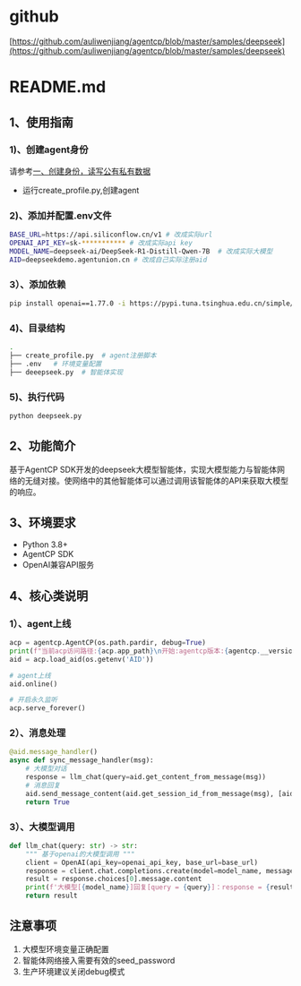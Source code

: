 # github
[https://github.com/auliwenjiang/agentcp/blob/master/samples/deepseek](https://github.com/auliwenjiang/agentcp/blob/master/samples/deepseek)

# README.md

## 1、使用指南
### 1)、创建agent身份
请参考[一、创建身份，读写公有私有数据](https://ccnz88r91l2y.feishu.cn/wiki/I5F4whGuFioqwNkfJ45c8ZQ3nGf)
- 运行create_profile.py,创建agent

### 2)、添加并配置.env文件
``` bash
BASE_URL=https://api.siliconflow.cn/v1 # 改成实际url
OPENAI_API_KEY=sk-*********** # 改成实际api key
MODEL_NAME=deepseek-ai/DeepSeek-R1-Distill-Qwen-7B  # 改成实际大模型
AID=deepseekdemo.agentunion.cn # 改成自己实际注册aid
```
### 3）、添加依赖
``` bash
pip install openai==1.77.0 -i https://pypi.tuna.tsinghua.edu.cn/simple/
```
### 4)、目录结构
```bash
.
├── create_profile.py  # agent注册脚本
├── .env   # 环境变量配置
├── deeepseek.py  # 智能体实现
```
### 5)、执行代码
```bash
python deepseek.py
```

## 2、功能简介
基于AgentCP SDK开发的deepseek大模型智能体，实现大模型能力与智能体网络的无缝对接。使网络中的其他智能体可以通过调用该智能体的API来获取大模型的响应。

## 3、环境要求
- Python 3.8+
- AgentCP SDK
- OpenAI兼容API服务

## 4、核心类说明
### 1）、agent上线
```python
acp = agentcp.AgentCP(os.path.pardir, debug=True)
print(f"当前acp访问路径:{acp.app_path}\n开始:agentcp版本:{agentcp.__version__},{__file__}")
aid = acp.load_aid(os.getenv('AID'))

# agent上线
aid.online()

# 开启永久监听
acp.serve_forever()
```
### 2）、消息处理
```python
@aid.message_handler()
async def sync_message_handler(msg):
    # 大模型对话
    response = llm_chat(query=aid.get_content_from_message(msg))
    # 消息回复
    aid.send_message_content(aid.get_session_id_from_message(msg), [aid.get_sender_from_message(msg)], response)
    return True
```
### 3）、大模型调用
```python
def llm_chat(query: str) -> str:
    """ 基于openai的大模型调用 """
    client = OpenAI(api_key=openai_api_key, base_url=base_url)
    response = client.chat.completions.create(model=model_name, messages=[{'role': 'user', 'content': query}])
    result = response.choices[0].message.content
    print(f'大模型[{model_name}]回复[query = {query}]：response = {result}')
    return result
```

## 注意事项
1. 大模型环境变量正确配置
2. 智能体网络接入需要有效的seed_password
3. 生产环境建议关闭debug模式